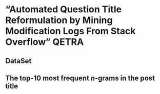# “Automated Question Title Reformulation by Mining Modification Logs From Stack Overflow” QETRA
## DataSet

## The top-10 most frequent $n$-grams in the post title
